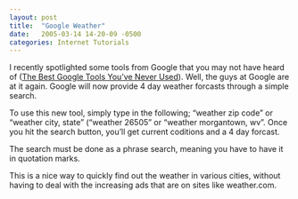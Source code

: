 ```yaml
---
layout: post
title:  "Google Weather"
date:   2005-03-14 14-20-09 -0500
categories: Internet Tutorials
---
```


I recently spotlighted some tools from Google that you may not have heard of ([The Best Google Tools You’ve Never Used][1]). Well, the guys at Google are at it again. Google will now provide 4 day weather forcasts through a simple search.

To use this new tool, simply type in the following; “weather zip code” or “weather city, state” (“weather 26505” or “weather morgantown, wv”. Once you hit the search button, you’ll get current coditions and a 4 day forcast.

The search must be done as a phrase search, meaning you have to have it in quotation marks.

This is a nice way to quickly find out the weather in various cities, without having to deal with the increasing ads that are on sites like weather.com.

 [1]: http://www.gbradhopkins.com/archives/2005/01/the_best_google.html

